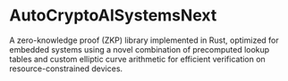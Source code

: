 # AutoCryptoAISystemsNext
A zero-knowledge proof (ZKP) library implemented in Rust, optimized for embedded systems using a novel combination of precomputed lookup tables and custom elliptic curve arithmetic for efficient verification on resource-constrained devices.
